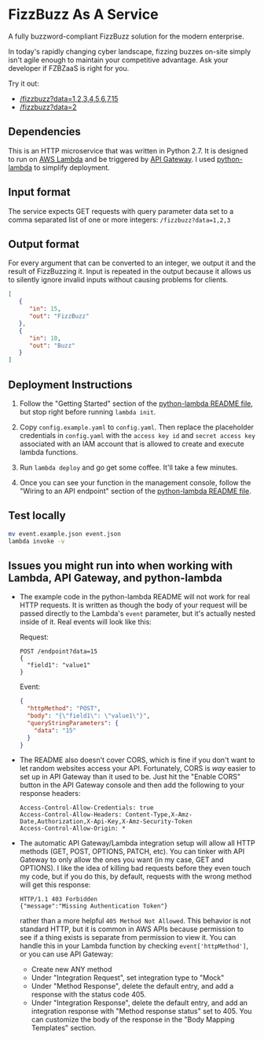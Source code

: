 # FizzBuzz As A Service

A fully buzzword-compliant FizzBuzz solution for the modern enterprise.

In today's rapidly changing cyber landscape, fizzing buzzes on-site simply isn't agile enough to maintain your competitive advantage.
Ask your developer if FZBZaaS is right for you.


Try it out:
- [/fizzbuzz?data=1,2,3,4,5,6,7,15](https://i564e9ob81.execute-api.us-east-1.amazonaws.com/prod/fizzbuzz?data=1,2,3,4,5,6,7,15)
- [/fizzbuzz?data=2](https://i564e9ob81.execute-api.us-east-1.amazonaws.com/prod/fizzbuzz?data=2)

## Dependencies
This is an HTTP microservice that was written in Python 2.7. 
It is designed to run on [AWS Lambda](https://aws.amazon.com/lambda/)
and be triggered by [API Gateway](https://aws.amazon.com/api-gateway/).
I used [python-lambda](https://github.com/nficano/python-lambda) to simplify deployment.

## Input format
The service expects GET requests with query parameter data set to a comma separated list of one or more integers:
`/fizzbuzz?data=1,2,3`

## Output format
For every argument that can be converted to an integer, we output it and the result of FizzBuzzing it.
Input is repeated in the output because it allows us to silently ignore invalid inputs without causing problems for clients.

```JSON
[
   {
      "in": 15,
      "out": "FizzBuzz"
   },
   {
      "in": 10,
      "out": "Buzz"
   }
]
```


## Deployment Instructions

1. Follow the "Getting Started" section of the [python-lambda README file](https://github.com/nficano/python-lambda/blob/master/README.rst), but stop right before running `lambda init`.

2. Copy `config.example.yaml` to `config.yaml`. Then replace the placeholder credentials in `config.yaml` with the `access key id` and `secret access key` associated with an IAM account that is allowed to create and execute lambda functions.
3. Run `lambda deploy` and go get some coffee. It'll take a few minutes.
4. Once you can see your function in the management console, follow the "Wiring to an API endpoint" section of the [python-lambda README file](https://github.com/nficano/python-lambda/blob/master/README.rst).

## Test locally
```bash
mv event.example.json event.json
lambda invoke -v
```


## Issues you might run into when working with Lambda, API Gateway, and python-lambda

* The example code in the python-lambda README will not work for real HTTP requests. It is written as though the body of your request will be passed directly to the Lambda's `event` parameter, but it's actually nested inside of it. Real events will look like this:

  Request:
  ```http
  POST /endpoint?data=15
  {
  	"field1": "value1"
  }
  ```
  Event:

  ```json
  {
    "httpMethod": "POST",
    "body": "{\"field1\": \"value1\"}",
    "queryStringParameters": {
      "data": "15"
    }
  }
  ```
* The README also doesn't cover CORS, which is fine if you don't want to let random websites access your API. Fortunately, CORS is *way* easier to set up in API Gateway than it used to be. Just hit the "Enable CORS" button in the API Gateway console and then add the following to your response headers:
  ```
  Access-Control-Allow-Credentials: true
  Access-Control-Allow-Headers: Content-Type,X-Amz-Date,Authorization,X-Api-Key,X-Amz-Security-Token
  Access-Control-Allow-Origin: *
  ```

* The automatic API Gateway/Lambda integration setup will allow all HTTP methods (GET, POST, OPTIONS, PATCH, etc). You can tinker with API Gateway to only allow the ones you want (in my case, GET and OPTIONS). I like the idea of killing bad requests before they even touch my code, but if you do this, by default, requests with the wrong method will get this response:
  ```
  HTTP/1.1 403 Forbidden
  {"message":"Missing Authentication Token"}
  ```
  rather than a more helpful `405 Method Not Allowed`. This behavior is not standard HTTP, but it is common in AWS APIs because permission to see if a thing exists is separate from permission to view it. You can handle this in your Lambda function by checking `event['httpMethod']`, or you can use API Gateway:
  * Create new ANY method
  * Under "Integration Request", set integration type to "Mock"
  * Under "Method Response", delete the default entry, and add a response with the status code 405.
  * Under "Integration Response", delete the default entry, and add an integration response with "Method response status" set to 405. You can  customize the body of the response in the "Body Mapping Templates" section.

